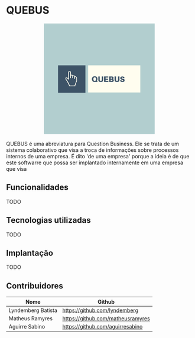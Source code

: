 # QUEBUS
<div align="center">
    <a href="https://github.com/lyndemberg/quebus">
        <img src="quebus-logo.png" width="300" height="300">
    </a>
</div>


QUEBUS é uma abreviatura para Question Business. Ele se trata de um sistema colaborativo que visa a troca de informações sobre processos internos de uma empresa. É dito 'de uma empresa' porque a ideia é de que este softwarre que possa ser implantado internamente em uma empresa que visa 


## Funcionalidades
TODO

## Tecnologias utilizadas
TODO

## Implantação
TODO


## Contribuidores
| Nome | Github |
| ------ | ------ |
| Lyndemberg Batista | https://github.com/lyndemberg |
| Matheus Ramyres | https://github.com/matheusramyres |
| Aguirre Sabino | https://github.com/aguirresabino |





